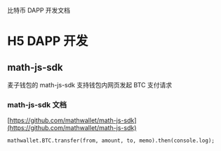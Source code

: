 比特币 DAPP 开发文档

# H5 DAPP 开发

## math-js-sdk

麦子钱包的 math-js-sdk 支持钱包内网页发起 BTC 支付请求

### math-js-sdk 文档

[https://github.com/mathwallet/math-js-sdk](https://github.com/mathwallet/math-js-sdk)

```
mathwallet.BTC.transfer(from, amount, to, memo).then(console.log);
```
